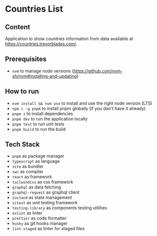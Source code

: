 # Countries List
## Content

Application to show countries information from data available at https://countries.trevorblades.com/.

## Prerequisites

- `nvm` to manage node versions (https://github.com/nvm-sh/nvm#installing-and-updating)

## How to run

- `nvm install && nvm use` to install and use the right node version (LTS)
- `npm i -g pnpm` to install pnpm globally (if you don't have it already)
- `pnpm i` to install dependencies
- `pnpm dev` to run the application locally
- `pnpm test` to run unit tests
- `pnpm build` to run the build

## Tech Stack

- `pnpm` as package manager
- `typescript` as language
- `vite` as bundler
- `swc` as compiler
- `react` as framework
- `tailwindcss` as css framework
- `graphql` as data fetching
- `graphql-request` as graphql client
- `zustand` as state management
- `vitest` as unit testing framework
- `testing-library` as components testing utilities
- `eslint` as linter
- `prettier` as code formatter
- `husky` as git hooks manager
- `lint-staged` as linter for staged files

